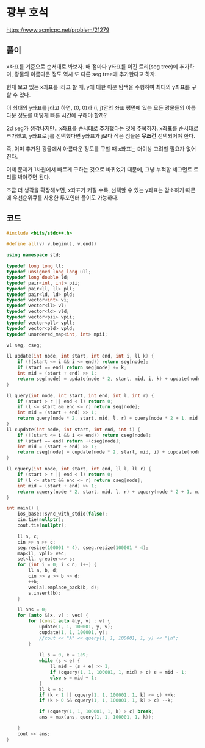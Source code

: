 # 광부 호석
https://www.acmicpc.net/problem/21279

## 풀이
x좌표를 기준으로 순서대로 봐보자.
매 점마다 y좌표를 이진 트리(seg tree)에 추가하며, 광물의 아름다운 정도 역시 또 다른 seg tree에 추가한다고 하자.

현재 보고 있는 x좌표를 i라고 할 때, y에 대한 이분 탐색을 수행하여 최대의 y좌표를 구할 수 있다.

이 최대의 y좌표를 j라고 하면, (0, 0)과 (i, j)안의 좌표 평면에 있는 모든 광물들의 아름다운 정도를 어떻게 빠른 시간에 구해야 할까?

2d seg가 생각나지만.. x좌표를 순서대로 추가했다는 것에 주목하자. x좌표를 순서대로 추가했고, y좌표로 j를 선택했다면 y좌표가 j보다 작은 점들은 **무조건** 선택되어야 한다.

즉, 이미 추가된 광물에서 아름다운 정도를 구할 때 x좌표는 더이상 고려할 필요가 없어진다.

이제 문제가 1차원에서 빠르게 구하는 것으로 바뀌었기 때문에, 그냥 누적합 세그먼트 트리를 박아주면 된다.


조금 더 생각을 확장해보면, x좌표가 커질 수록, 선택할 수 있는 y좌표는 감소하기 때문에 우선순위큐를 사용한 투포인터 풀이도 가능하다.


## 코드
```cpp
#include <bits/stdc++.h>

#define all(v) v.begin(), v.end()

using namespace std;

typedef long long ll;
typedef unsigned long long ull;
typedef long double ld;
typedef pair<int, int> pii;
typedef pair<ll, ll> pll;
typedef pair<ld, ld> pld;
typedef vector<int> vi;
typedef vector<ll> vl;
typedef vector<ld> vld;
typedef vector<pii> vpii;
typedef vector<pll> vpll;
typedef vector<pld> vpld;
typedef unordered_map<int, int> mpii;

vl seg, cseg;

ll update(int node, int start, int end, int i, ll k) {
	if (!(start <= i && i <= end)) return seg[node];
	if (start == end) return seg[node] += k;
	int mid = (start + end) >> 1;
	return seg[node] = update(node * 2, start, mid, i, k) + update(node * 2 + 1, mid + 1, end, i, k);
}

ll query(int node, int start, int end, int l, int r) {
	if (start > r || end < l) return 0;
	if (l <= start && end <= r) return seg[node];
	int mid = (start + end) >> 1;
	return query(node * 2, start, mid, l, r) + query(node * 2 + 1, mid + 1, end, l, r);
}
ll cupdate(int node, int start, int end, int i) {
	if (!(start <= i && i <= end)) return cseg[node];
	if (start == end) return ++cseg[node];
	int mid = (start + end) >> 1;
	return cseg[node] = cupdate(node * 2, start, mid, i) + cupdate(node * 2 + 1, mid + 1, end, i);
}

ll cquery(int node, int start, int end, ll l, ll r) {
	if (start > r || end < l) return 0;
	if (l <= start && end <= r) return cseg[node];
	int mid = (start + end) >> 1;
	return cquery(node * 2, start, mid, l, r) + cquery(node * 2 + 1, mid + 1, end, l, r);
}

int main() {
	ios_base::sync_with_stdio(false);
	cin.tie(nullptr);
	cout.tie(nullptr);

	ll n, c;
	cin >> n >> c;
	seg.resize(100001 * 4), cseg.resize(100001 * 4);
	map<ll, vpll> vec;
	set<ll, greater<>> s;
	for (int i = 0; i < n; i++) {
		ll a, b, d;
		cin >> a >> b >> d;
		++b;
		vec[a].emplace_back(b, d);
		s.insert(b);
	}

	ll ans = 0;
	for (auto &[x, v] : vec) {
		for (const auto &[y, v] : v) {
			update(1, 1, 100001, y, v);
			cupdate(1, 1, 100001, y);
			//cout << "A" << query(1, 1, 100001, 1, y) << "\n";
		}
        
			ll s = 0, e = 1e9;
			while (s < e) {
				ll mid = (s + e) >> 1;
				if (cquery(1, 1, 100001, 1, mid) > c) e = mid - 1;
				else s = mid + 1;
			}
			ll k = s;
			if (k < 1 || cquery(1, 1, 100001, 1, k) <= c) ++k;
			if (k > 0 && cquery(1, 1, 100001, 1, k) > c) --k;

			if (cquery(1, 1, 100001, 1, k) > c) break;
			ans = max(ans, query(1, 1, 100001, 1, k));

	}
	cout << ans;
}

```
